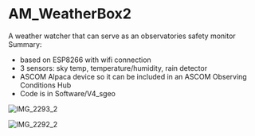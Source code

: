 # AM_WeatherBox2
A weather watcher that can serve as an observatories safety monitor
Summary:
- based on ESP8266 with wifi connection
- 3 sensors: sky temp, temperature/humidity, rain detector
- ASCOM Alpaca device so it can be included in an ASCOM Observing Conditions Hub
- Code is in Software/V4_sgeo

![IMG_2293_2](https://github.com/AAVSO/AM_WeatherBoxESP/assets/11758070/742ad8e3-032f-487d-8a98-c624e23892c3)

![IMG_2292_2](https://github.com/AAVSO/AM_WeatherBoxESP/assets/11758070/7203066d-85e7-49c0-8a4d-b80a60fd6ea6)
